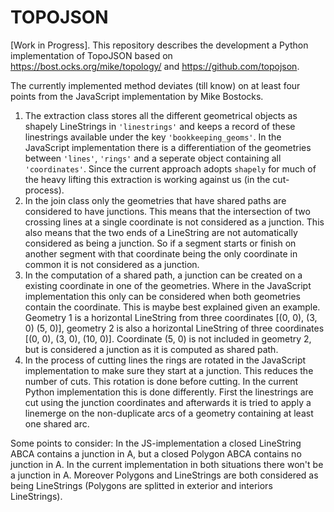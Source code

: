 # TOPOJSON

[Work in Progress]. This repository describes the development a Python implementation of TopoJSON based on https://bost.ocks.org/mike/topology/ and https://github.com/topojson.

The currently implemented method deviates (till know) on at least four points from the JavaScript implementation by Mike Bostocks.
1. The extraction class stores all the different geometrical objects as shapely LineStrings in `'linestrings'` and keeps a record of these linestrings available under the key `'bookkeeping_geoms'`. In the JavaScript implementation there is a differentiation of the geometries between `'lines'`, `'rings'` and a seperate object containing all `'coordinates'`. Since the current approach adopts `shapely` for much of the heavy lifting this extraction is working against us (in the cut-process).
2. In the join class only the geometries that have shared paths are considered to have junctions. This means that the intersection of two crossing lines at a single coordinate is not considered as a junction. This also means that the two ends of a LineString are not automatically considered as being a junction. So if a segment starts or finish on another segment with that coordinate being the only coordinate in common it is not considered as a junction.
3. In the computation of a shared path, a junction can be created on a existing coordinate in one of the geometries. Where in the JavaScript implementation this only can be considered when both geometries contain the coordinate. This is maybe best explained given an example. Geometry 1 is a horizontal LineString from three coordinates [(0, 0), (3, 0) (5, 0)], geometry 2 is also a horizontal LineString of three coordinates [(0, 0), (3, 0), (10, 0)]. Coordinate (5, 0) is not included in geometry 2, but is considered a junction as it is computed as shared path.
4. In the process of cutting lines the rings are rotated in the JavaScript implementation to make sure they start at a junction. This reduces the number of cuts. This rotation is done before cutting. In the current Python implementation this is done differently. First the linestrings are cut using the junction coordinates and afterwards it is tried to apply a linemerge on the non-duplicate arcs of a geometry containing at least one shared arc.

Some points to consider:
In the JS-implementation a closed LineString ABCA contains a junction in A, but a closed Polygon ABCA contains no junction in A. In the current implementation in both situations there won't be a junction in A. Moreover Polygons and LineStrings are both considered as being LineStrings (Polygons are splitted in exterior and interiors LineStrings).